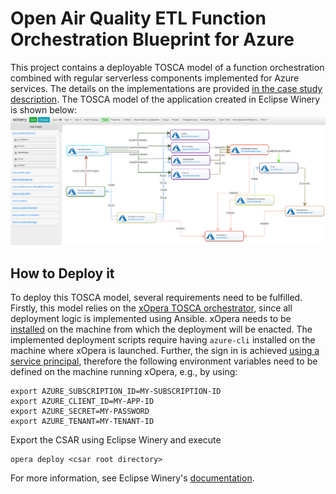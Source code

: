 # Open Air Quality ETL Function Orchestration Blueprint for Azure
This project contains a deployable TOSCA model of a function orchestration combined with regular serverless components implemented for Azure services.
The details on the implementations are provided [in the case study description](../../../../etl-case-study/README.md).
The TOSCA model of the application created in Eclipse Winery is shown below:
![Azure Model](azure-app.png)

## How to Deploy it
To deploy this TOSCA model, several requirements need to be fulfilled. 
Firstly, this model relies on the [xOpera TOSCA orchestrator](https://github.com/xlab-si/xopera-opera), since all deployment logic is implemented using Ansible. 
xOpera needs to be [installed](https://xlab-si.github.io/xopera-docs/opera_cli.html#installation) on the machine from which the deployment will be enacted.
The implemented deployment scripts require having `azure-cli` installed on the machine where xOpera is launched.
Further, the sign in is achieved [using a service principal](https://docs.microsoft.com/en-us/cli/azure/create-an-azure-service-principal-azure-cli#sign-in-using-a-service-principal), therefore the following environment variables need to be defined on the machine running xOpera, e.g., by using: 
```
export AZURE_SUBSCRIPTION_ID=MY-SUBSCRIPTION-ID
export AZURE_CLIENT_ID=MY-APP-ID
export AZURE_SECRET=MY-PASSWORD
export AZURE_TENANT=MY-TENANT-ID
```

Export the CSAR using Eclipse Winery and execute
```
opera deploy <csar root directory>
```
For more information, see Eclipse Winery's [documentation](https://winery.readthedocs.io/en/latest/user/getting-started.html).
